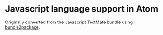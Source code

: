 # Javascript language support in Atom

Originally converted from the [Javascript TextMate bundle](https://github.com/textmate/javascript.tmbundle)
using [bundle2package](https://github.com/atom/bundle2package).
